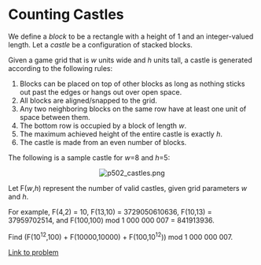 # Counting Castles

<p>We define a <i>block</i> to be a rectangle with a height of 1 and an integer-valued length. Let a <i>castle</i> be a configuration of stacked blocks.</p>

<p>Given a game grid that is <var>w</var> units wide and <var>h</var> units tall, a castle is generated according to the following rules:</p>


<ol><li>Blocks can be placed on top of other blocks as long as nothing sticks out past the edges or hangs out over open space.</li>
<li>All blocks are aligned/snapped to the grid.</li>
<li>Any two neighboring blocks on the same row have at least one unit of space between them.</li>
<li>The bottom row is occupied by a block of length <var>w</var>.</li>
<li>The maximum achieved height of the entire castle is exactly <var>h</var>.</li>
<li>The castle is made from an even number of blocks.</li>
</ol><p>The following is a sample castle for <var>w</var>=8 and <var>h</var>=5:</p>

<p align="center"><img src="project/images/p502_castles.png" alt="p502_castles.png" /></p>

<p>Let F(<var>w</var>,<var>h</var>) represent the number of valid castles, given grid parameters <var>w</var> and <var>h</var>.</p>

<p>For example, F(4,2) = 10, F(13,10) = 3729050610636, F(10,13) = 37959702514, and F(100,100) mod 1 000 000 007 = 841913936.</p>

<p>Find (F(10<sup>12</sup>,100) + F(10000,10000) + F(100,10<sup>12</sup>)) mod 1 000 000 007.</p>

[Link to problem](https://projecteuler.net/problem=502)
